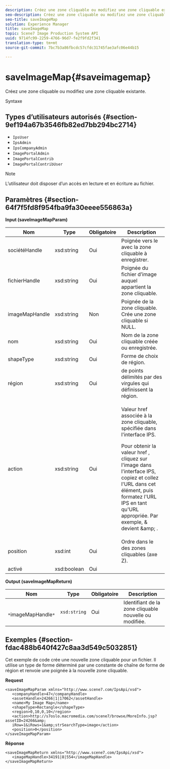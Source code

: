 ```yaml
---
description: Créez une zone cliquable ou modifiez une zone cliquable existante.
seo-description: Créez une zone cliquable ou modifiez une zone cliquable existante.
seo-title: saveImageMap
solution: Experience Manager
title: saveImageMap
topic: Scene7 Image Production System API
uuid: 9714fc99-2259-4766-96d7-fe2f9fd2f341
translation-type: tm+mt
source-git-commit: 7bc7b3a86fbcdc57cfdc31745fae3afc06e44b15

---
```



# saveImageMap{#saveimagemap}

Créez une zone cliquable ou modifiez une zone cliquable existante.

Syntaxe

## Types d’utilisateurs autorisés {#section-9ef194a67b3546fb82ed7bb294bc2714}

* `IpsUser`
* `IpsAdmin`
* `IpsCompanyAdmin`
* `ImagePortalAdmin`
* `ImagePortalContrib`
* `ImagePortalContribUser`

>[!NOTE]
>
>L’utilisateur doit disposer d’un accès en lecture et en écriture au fichier.

## Paramètres {#section-64f7f5fd8f954fba9fa30eeee556863a}

**Input (saveImageMapParam)**

<table id="table_49649036F46941D2B1F28515674E533B"> 
 <thead> 
  <tr> 
   <th colname="col1" class="entry"> Nom </th> 
   <th colname="col2" class="entry"> Type </th> 
   <th colname="col3" class="entry"> Obligatoire </th> 
   <th colname="col4" class="entry"> Description </th> 
  </tr> 
 </thead>
 <tbody> 
  <tr> 
   <td colname="col1"> <span class="codeph"> <span class="varname"> sociétéHandle </span></span> </td> 
   <td colname="col2"> <span class="codeph"> xsd:string </span> </td> 
   <td colname="col3"> Oui </td> 
   <td colname="col4"> Poignée vers le avec la zone cliquable à enregistrer. </td> 
  </tr> 
  <tr> 
   <td colname="col1"> <span class="codeph"> <span class="varname"> fichierHandle </span></span> </td> 
   <td colname="col2"> <span class="codeph"> xsd:string </span> </td> 
   <td colname="col3"> Oui </td> 
   <td colname="col4"> Poignée du fichier d’image auquel appartient la zone cliquable. </td> 
  </tr> 
  <tr> 
   <td colname="col1"> <span class="codeph"> <span class="varname"> imageMapHandle </span></span> </td> 
   <td colname="col2"> <span class="codeph"> xsd:string </span> </td> 
   <td colname="col3"> Non </td> 
   <td colname="col4"> Poignée de la zone cliquable. Crée une zone cliquable si NULL. </td> 
  </tr> 
  <tr> 
   <td colname="col1"> <span class="codeph"> <span class="varname"> nom </span></span> </td> 
   <td colname="col2"> <span class="codeph"> xsd:string </span> </td> 
   <td colname="col3"> Oui </td> 
   <td colname="col4"> Nom de la zone cliquable créée ou enregistrée. </td> 
  </tr> 
  <tr> 
   <td colname="col1"> <span class="codeph"> <span class="varname"> shapeType </span></span> </td> 
   <td colname="col2"> <span class="codeph"> xsd:string </span> </td> 
   <td colname="col3"> Oui </td> 
   <td colname="col4"> Forme de choix de région. </td> 
  </tr> 
  <tr> 
   <td colname="col1"> <span class="codeph"> <span class="varname"> région </span></span> </td> 
   <td colname="col2"> <span class="codeph"> xsd:string </span> </td> 
   <td colname="col3"> Oui </td> 
   <td colname="col4"> de points délimités par des virgules qui définissent la région. </td> 
  </tr> 
  <tr> 
   <td colname="col1"> <span class="codeph"> <span class="varname"> action </span></span> </td> 
   <td colname="col2"> <span class="codeph"> xsd:string </span> </td> 
   <td colname="col3"> Oui </td> 
   <td colname="col4"> <p>Valeur <span class="codeph"> href </span> associée à la zone cliquable, spécifiée dans l'interface IPS. </p> <p>Pour obtenir la <span class="codeph"> valeur href </span> , cliquez sur l'image dans l'interface IPS, copiez et collez l'URL dans cet élément, puis formatez l'URL IPS en tant qu'URL appropriée. Par exemple, <span class="codeph"> &amp; </span> devient <span class="codeph"> &amp;amp; </span>. </p> </td> 
  </tr> 
  <tr> 
   <td colname="col1"> <span class="codeph"> <span class="varname"> position </span></span> </td> 
   <td colname="col2"> <span class="codeph"> xsd:int </span> </td> 
   <td colname="col3"> Oui </td> 
   <td colname="col4"> Ordre dans le  des zones cliquables (axe Z). </td> 
  </tr> 
  <tr> 
   <td colname="col1"> <span class="codeph"> <span class="varname"> activé </span></span> </td> 
   <td colname="col2"> <span class="codeph"> xsd:boolean </span> </td> 
   <td colname="col3"> Oui </td> 
   <td colname="col4"></td> 
  </tr> 
 </tbody> 
</table>

**Output (saveImageMapReturn)**

| Nom | Type | Obligatoire | Description |
|---|---|---|---|
| ` *`imageMapHandle`*` | `xsd:string` | Oui | Identifiant de la zone cliquable nouvelle ou modifiée. |

## Exemples {#section-fdac488b640f427c8aa3d549c5032851}

Cet exemple de code crée une nouvelle zone cliquable pour un fichier. Il utilise un type de forme déterminé par une constante de chaîne de forme de région et renvoie une poignée à la nouvelle zone cliquable.

**Request**

```
<saveImageMapParam xmlns="http://www.scene7.com/IpsApi/xsd"> 
   <companyHandle>47</companyHandle> 
   <assetHandle>24266|1|17062</assetHandle> 
   <name>My Image Map</name> 
   <shapeType>Rectangle</shapeType> 
   <region>0,10,0,10</region> 
   <action>http://s7oslo.macromedia.com/scene7/browse/MoreInfo.jsp?assetID=24266&amp; 
   iRow=1&iRows=1&amp;strSearchType=image</action> 
   <position>0</position> 
</saveImageMapParam>
```

**Réponse**

```
<saveImageMapReturn xmlns="http://www.scene7.com/IpsApi/xsd"> 
   <imageMapHandle>34191|8|554</imageMapHandle> 
</saveImageMapReturn>
```

